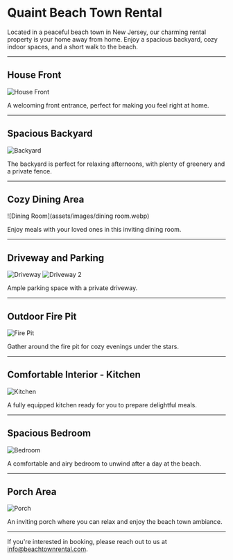 # Quaint Beach Town Rental

Located in a peaceful beach town in New Jersey, our charming rental property is your home away from home. Enjoy a spacious backyard, cozy indoor spaces, and a short walk to the beach.

---

## House Front
![House Front](assets/images/froont3.webp)

A welcoming front entrance, perfect for making you feel right at home.

---

## Spacious Backyard
![Backyard](assets/images/backyard.webp)

The backyard is perfect for relaxing afternoons, with plenty of greenery and a private fence.

---

## Cozy Dining Area
![Dining Room](assets/images/dining room.webp)

Enjoy meals with your loved ones in this inviting dining room.

---

## Driveway and Parking
![Driveway](assets/images/driveway.webp)
![Driveway 2](assets/images/driveway2.webp)

Ample parking space with a private driveway.

---

## Outdoor Fire Pit
![Fire Pit](assets/images/firepit.webp)

Gather around the fire pit for cozy evenings under the stars.

---

## Comfortable Interior - Kitchen
![Kitchen](assets/images/kitchen2.webp)

A fully equipped kitchen ready for you to prepare delightful meals.

---

## Spacious Bedroom
![Bedroom](assets/images/largebedroom.webp)

A comfortable and airy bedroom to unwind after a day at the beach.

---

## Porch Area
![Porch](assets/images/porch.webp)

An inviting porch where you can relax and enjoy the beach town ambiance.

---

If you're interested in booking, please reach out to us at [info@beachtownrental.com](mailto:info@beachtownrental.com).
